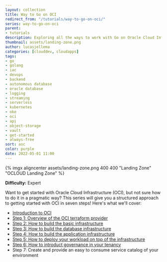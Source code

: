 ```yaml
---
layout: collection
title: Way to Go on OCI
redirect_from: "/tutorials/way-to-go-on-oci/"
series: way-to-go-on-oci
parent:
- tutorials
description: Exploring all the ways to work with Go on Oracle Cloud Infrastructure
thumbnail: assets/landing-zone.png
author: lucasjellema
categories: [clouddev, cloudapps]
tags:
- go
- golang
- iac
- devops
- backend
- autonomous database
- oracle database
- logging
- streaming
- serverless
- kubernetes
- oke
- oci
- api
- object-storage
- vault
- get-started
- always-free
sort: asc
color: purple
date: 2022-05-01 11:00
---
```


{% imgx aligncenter assets/landing-zone.png 400 400 "Landing Zone" "OCLOUD Landing Zone" %}


**Difficulty:** Expert

Want to get started with Oracle Cloud Infrastructure (OCI), but not sure how to do it in a pragmatic way? This series will give you a structured approach to getting started with OCI in seven steps! Here's what we'll cover:


*  [Introduction to OCI](getting-started-with-oci-intro)
*  [Step 1: Overview of the OCI terraform provider](getting-started-with-oci-step-1-provider)
*  [Step 2: How to build the basic infrastructure](getting-started-with-oci-step-2-base)
*  [Step 3:  How to build the database infrastructure](getting-started-with-oci-step-3-database-infrastructure)
*  [Step 4:  How to build the application infrastructure](getting-started-with-oci-step-4-app-infrastructure)
*  [Step 5:  How to deploy your workload on top of the infrastructure](getting-started-with-oci-step-5-workload-deployment)
*  [Step 6:  How to introduct governance in your tenancy](getting-started-with-oci-step-6-governance)
*  Step 7:  Create and provide an easy to consume service catalog of your environment

